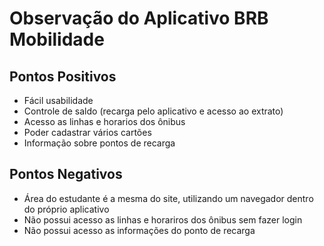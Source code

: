 # Observação do Aplicativo BRB Mobilidade

## Pontos Positivos

- Fácil usabilidade
- Controle de saldo (recarga pelo aplicativo e acesso ao extrato)
- Acesso as linhas e horarios dos ônibus
- Poder cadastrar vários cartões
- Informação sobre pontos de recarga

## Pontos Negativos
- Área do estudante é a mesma do site, utilizando um navegador dentro do próprio aplicativo
- Não possui acesso as linhas e horariros dos ônibus sem fazer login
- Não possui acesso as informações do ponto de recarga